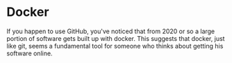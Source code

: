 # Docker

If you happen to use GitHub, you've noticed that from 2020 or
so a large portion of software gets built up with docker.
This suggests that docker, just like git, seems a fundamental
tool for someone who thinks about getting his software online.
